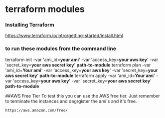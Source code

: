 # terraform modules

### Installing Terraform

https://www.terraform.io/intro/getting-started/install.html

### to run these modules from the command line


terraform init  -var 'ami_id=<b>your ami</b>' -var 'access_key=<b>your aws key</b>' -var 'secret_key=<b>your aws secret key</b>' <b>path-to-module</b>
terraform plan  -var 'ami_id=<b>Your ami</b>' -var 'access_key=<b>your aws key</b>' -var 'secret_key=<b>your aws secret key</b>' <b>path-to-module</b>
terraform apply  -var 'ami_id=<b>Your ami</b>' -var 'access_key=<b>your aws key</b>' -var 'secret_key=<b>your aws secret key</b>' <b>path-to-module</b>

##AWS Free Tier
To test this you can use the AWS free tier. Just remember to terminate the instances and degrgister the ami's and it's free.


    https://aws.amazon.com/free/
